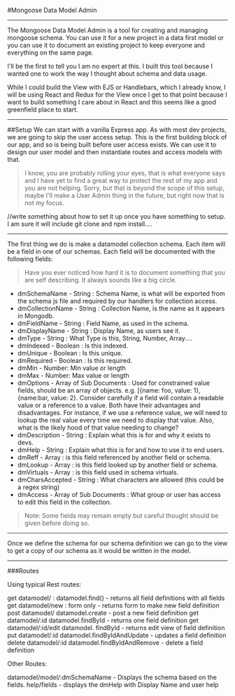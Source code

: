#Mongoose Data Model Admin


----------
The Mongoose Data Model Admin is a tool for creating and managing mongoose schema. You can use it for a new project in a data first model or you can use it to document an existing project to keep everyone and everything on the same page.

I'll be the first to tell you I am no expert at this. I built this tool because I wanted one to work the way I thought about schema and data usage.

While I could build the View with EJS or Handlebars, which I already know, I will be using React and Redux for the View once I get to that point because I want to build something I care about in React and this seems like a good greenfield place to start.

----------
##Setup
We can start with a vanilla Express app. As with most dev projects, we are going to skip the user access setup. This is the first building block of our app, and so is being built before user access exists. We can use it to design our user model and then instantiate routes and access models with that.

>I know, you are probably rolling your eyes, that is what everyone says and I have yet to find a great way to protect the rest of my app and you are not helping. Sorry, but that is beyond the scope of this setup, maybe I'll make a User Admin thing in the future, but right now that is not my focus.

//write something about how to set it up once you have something to setup. I am sure it will include git clone and npm install....

--------

 The first thing we do is make a datamodel collection schema. Each item will be a field in one of our schemas. Each field will be documented with the following fields:

>Have you ever noticed how hard it is to document something that you are self describing. It always sounds like a big circle.

 - dmSchemaName - String : Schema Name, is what will be exported from the schema js file and required by our handlers for collection access.
 - dmCollectionName - String : Collection Name, is the name as it appears in Mongodb.
 - dmFieldName - String : Field Name, as used in the schema.
 - dmDisplayName - String : Display Name, as users see it.
 - dmType - String : What Type is this, String, Number, Array....
 - dmIndexed - Boolean : Is this indexed.
 - dmUnique - Boolean : Is this unique.
 - dmRequired - Boolean : Is this required.
 - dmMin - Number: Min value or length
 - dmMax - Number: Max value or length
 - dmOptions - Array of Sub Documents : Used for constrained value fields, should be an array of objects. e.g. [{name: foo, value: 1}, {name:bar, value: 2}. Consider carefully if a field will contain a readable value or a reference to a value. Both have their advantages and disadvantages. For instance, if we use a reference value, we will need to lookup the real value every time we need to display that value. Also, what is the likely hood of that value needing to change?
 - dmDescription - String : Explain what this is for and why it exists to devs.
 - dmHelp - String : Explain what this is for and how to use it to end users.
 - dmReff - Array : is this field referenced by another field or schema.
 - dmLookup - Array : is this field looked up by another field or schema.
 - dmVirtuals - Array : is this field used in schema virtuals.
 - dmCharsAccepted - String : What characters are allowed (this could be a regex string)
 - dmAccess - Array of Sub Documents : What group or user has access to edit this field in the collection.

>Note: Some fields may remain empty but careful thought should be given before doing so.

--------

Once we define the schema for our schema definition we can go to the view to get a copy of our schema as it would be written in the model.

-----
###Routes

Using typical Rest routes:

get datamodel/ : datamodel.find() - returns all field definitions with all fields
get datamodel/new : form only - returns form to make new field definition
post datamodel/ datamodel.create - post a new field definition
get datamodel/:id datamodel.findById - returns one field definition
get datamodel/:id/edit datamodel. findById - returns edit view of field definition
put datamodel/:id datamodel.findByIdAndUpdate - updates a field definition
delete datamodel/:id datamodel.findByIdAndRemove - delete a field definition

Other Routes:

datamodel/model/:dmSchemaName - Displays the schema based on the fields.
help/fields - displays the dmHelp with Display Name and user help

